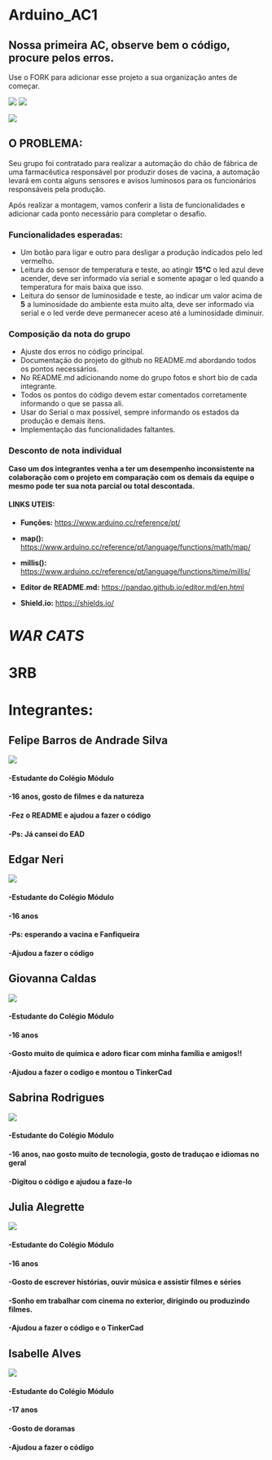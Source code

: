 # Arduino_AC1
## Nossa primeira AC, observe bem o código, procure pelos erros.

Use o FORK para adicionar esse projeto a sua organização antes de começar.

![](https://img.shields.io/github/forks/Leoruiz197/Arduino_AC1)
![](https://img.shields.io/github/stars/Leoruiz197/Arduino_AC1)

![](https://github.com/Leoruiz197/Arduino_AC1/blob/main/AC1.png)

## **O PROBLEMA:** 

Seu grupo foi contratado para realizar a automação do chão de fábrica de uma farmacêutica responsável por produzir doses de vacina, a automação levará em conta alguns sensores e avisos luminosos para os funcionários responsáveis pela produção.

Após realizar a montagem, vamos conferir a lista de funcionalidades e adicionar cada ponto necessário para completar o desafio.

### Funcionalidades esperadas:

- Um botão para ligar e outro para desligar a produção indicados pelo led vermelho.
- Leitura do sensor de temperatura e teste, ao atingir **15℃** o led azul deve acender, deve ser informado via serial e somente apagar o led quando a temperatura for mais baixa que isso.
- Leitura do sensor de luminosidade e teste, ao indicar um valor acima de **5** a luminosidade do ambiente esta muito alta, deve ser informado via serial e o led verde deve permanecer aceso até a luminosidade diminuir.

### Composição da nota do grupo
- Ajuste dos erros no código principal.
- Documentação do projeto do github no README.md abordando todos os pontos necessários.
- No README.md adicionando nome do grupo fotos e short bio de cada integrante.
- Todos os pontos do código devem estar comentados corretamente informando o que se passa ali.
- Usar do Serial o max possível, sempre informando os estados da produção e demais itens.
- Implementação das funcionalidades faltantes.

### Desconto de nota individual

**Caso um dos integrantes venha a ter um desempenho inconsistente na colaboração com o projeto em comparação com os demais da equipe o mesmo pode ter sua nota parcial ou total descontada.**

#### LINKS UTEIS:

- **Funções:** https://www.arduino.cc/reference/pt/
- **map():** https://www.arduino.cc/reference/pt/language/functions/math/map/
- **millis():** https://www.arduino.cc/reference/pt/language/functions/time/millis/

- **Editor de README.md:** https://pandao.github.io/editor.md/en.html
- **Shield.io:** https://shields.io/



# ***WAR  CATS***
# 3RB
# Integrantes:
## Felipe Barros de Andrade Silva
![](https://github.com/War-Cats/Arduino_AC1/blob/main/20210330_192106.jpg)
#### -Estudante  do Colégio Módulo
#### -16 anos, gosto de filmes e da natureza
#### -Fez o README e ajudou a fazer o código
#### -Ps: Já cansei do EAD
## Edgar Neri
![](https://github.com/War-Cats/Arduino_AC1/blob/main/PSFix_20210204_213655.jpeg)
#### -Estudante do Colégio Módulo
#### -16 anos
#### -Ps: esperando a vacina e Fanfiqueira
#### -Ajudou a fazer o código
## Giovanna Caldas
![](https://github.com/War-Cats/Arduino_AC1/blob/main/giovanna.jpg)
#### -Estudante do Colégio Módulo
#### -16 anos
#### -Gosto muito de química e adoro ficar com minha família e amigos!!
#### -Ajudou a fazer o codigo e montou o TinkerCad 
## Sabrina Rodrigues
![](https://github.com/War-Cats/Arduino_AC1/blob/main/IMG-20210330-WA0074.jpg)
#### -Estudante do Colégio Módulo
#### -16 anos, nao gosto muito de tecnologia, gosto de traduçao e idiomas no geral
#### -Digitou o código e ajudou a faze-lo
## Julia Alegrette
![](https://github.com/War-Cats/Arduino_AC1/blob/main/WhatsApp%20Image%202021-03-30%20at%2019.44.12.jpeg)
#### -Estudante do Colégio Módulo
#### -16 anos
#### -Gosto de escrever histórias, ouvir música e assistir filmes e séries
#### -Sonho em trabalhar com cinema no exterior, dirigindo ou produzindo filmes.
#### -Ajudou a fazer o código e o TinkerCad
## Isabelle Alves
![](https://github.com/War-Cats/Arduino_AC1/blob/main/Screenshot_20210330-204048_WhatsApp.jpg)
#### -Estudante do Colégio Módulo
#### -17 anos
#### -Gosto de doramas
#### -Ajudou a fazer o código

